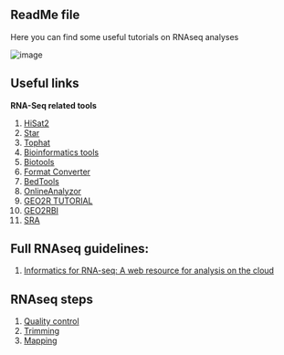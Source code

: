 ## ReadMe file

Here you can find some useful tutorials on RNAseq analyses

![image](https://user-images.githubusercontent.com/17006122/210064263-6d487b75-e7ec-4913-a367-6c46c1d3a88a.png)


## Useful links

**RNA-Seq related tools**

1. [HiSat2](https://ccb.jhu.edu/software/hisat2/)
2. [Star](https://github.com/alexdobin/STAR)
3. [Tophat](http://tophat.cbcb.umd.edu/)
4. [Bioinformatics tools](https://bioinformaticshome.com/tools/msa/descriptions/Multi-LAGAN.html#gsc.tab=0)
5. [Biotools](https://services.healthtech.dtu.dk/?Seq2Logo-2.0)
6. [Format Converter](http://genome2d.molgenrug.nl/g2d_tools_conversions.html)
7. [BedTools](https://bedtools.readthedocs.io/en/latest/content/tools/getfasta.html)
8. [OnlineAnalyzor](https://cqs-vumc.shinyapps.io/rnaseqsamplesizeweb/)
9. [GEO2R TUTORIAL](https://wiki.bits.vib.be/index.php/Analyze_GEO_data_with_GEO2R)
10. [GEO2RBI](https://wiki.bits.vib.be/index.php/Analyse_GEO2R_data_with_R_and_Bioconductor)
11. [SRA](https://www.ncbi.nlm.nih.gov/sra)

## Full RNAseq guidelines:

1. [Informatics for RNA-seq: A web resource for analysis on the cloud](https://github.com/griffithlab/rnaseq_tutorial)



## RNAseq steps
1. [Quality control](https://github.com/zagrosman/Students/blob/master/RNAseq/Qualitycontrol.md)
2. [Trimming](https://github.com/zagrosman/Students/blob/master/RNAseq/trimming.md)
3. [Mapping]( )
